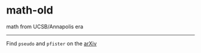 # math-old

math from UCSB/Annapolis era

---

Find `pseudo` and `pfister` on the [arXiv](https://arxiv.org/a/harrison_m_1.html)

